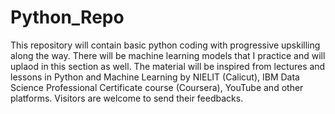 # Python_Repo
This repository will contain basic python coding with progressive upskilling along the way. 
There will be machine learning models that I practice and will uplaod in this section as well. 
The material will be inspired from lectures and lessons in Python and Machine Learning by NIELIT (Calicut), IBM Data Science Professional Certificate course (Coursera), YouTube and other platforms. 
Visitors are welcome to send their feedbacks. 
